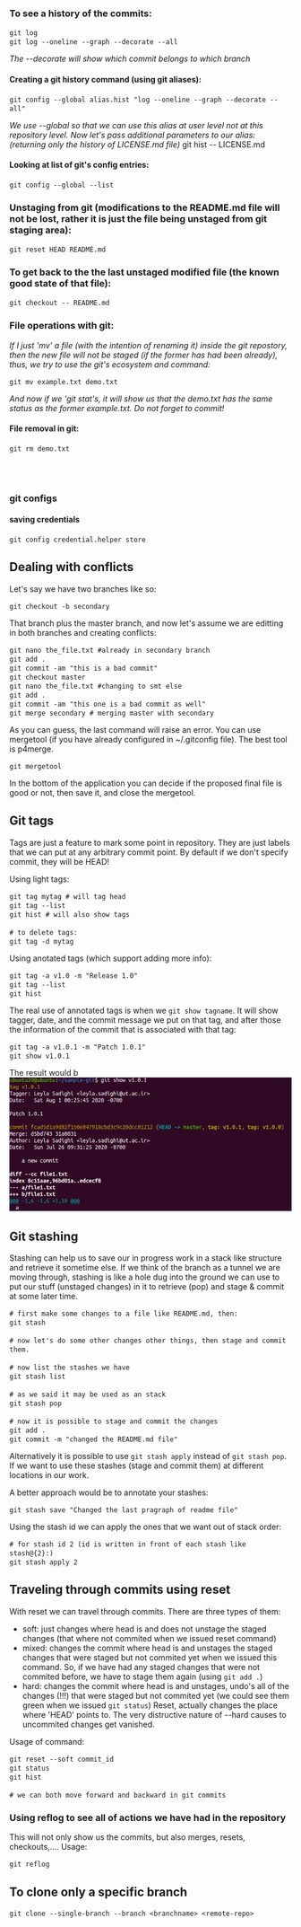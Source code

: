### To see a history of the commits:
    git log
    git log --oneline --graph --decorate --all
*The --decorate will show which commit belongs to which branch*

#### Creating a git history command (using git aliases): 
    git config --global alias.hist "log --oneline --graph --decorate --all"
*We use --global so that we can use this alias at user level not at this repository level. Now let's pass additional parameters to our alias: (returning only the history of LICENSE.md file)*
    git hist -- LICENSE.md

#### Looking at list of git's config entries:
    git config --global --list


### Unstaging from git (modifications to the README.md file will not be lost, rather it is just the file being unstaged from git staging area):
    git reset HEAD README.md 

### To get back to the the last unstaged modified file (the known good state of that file):
    git checkout -- README.md


### File operations with git:
*If I just 'mv' a file (with the intention of renaming it) inside the git repostory, then the new file will not be staged (if the former has had been already), thus, we try to  use the git's ecosystem and command:* 

    git mv example.txt demo.txt

*And now if we 'git stat's, it will show us that the demo.txt has the same status as the former example.txt. Do not forget to commit!*

#### File removal in git:
    git rm demo.txt 



<br>
<br>

### git configs

#### saving credentials

    git config credential.helper store



## Dealing with conflicts
Let's say we have two branches like so:

    git checkout -b secondary

That branch plus the master branch, and now let's assume we are editting in both branches and creating conflicts:
    
    git nano the_file.txt #already in secondary branch
    git add . 
    git commit -am "this is a bad commit"
    git checkout master
    git nano the_file.txt #changing to smt else
    git add . 
    git commit -am "this one is a bad commit as well"
    git merge secondary # merging master with secondary

As you can guess, the last command will raise an error. You can use mergetool (if you have already configured in ~/.gitconfig file). The best tool is p4merge.

    git mergetool

In the bottom of the application you can decide if the proposed final file is good or not, then save it, and close the mergetool. 



## Git tags
Tags are just a feature to mark some point in repository. They are just labels that we can put at any arbitrary commit point. By default if we don't specify commit, they will be HEAD!

Using light tags:

    git tag mytag # will tag head
    git tag --list
    git hist # will also show tags
    
    # to delete tags:
    git tag -d mytag

Using anotated tags (which support adding more info):

    git tag -a v1.0 -m "Release 1.0"
    git tag --list
    git hist

The real use of annotated tags is when we `git show tagname`. It will show tagger, date, and the commit message we put on that tag, and after those the information of the commit that is associated with that tag:

    git tag -a v1.0.1 -m "Patch 1.0.1"
    git show v1.0.1

The result would b
![alt text](https://raw.githubusercontent.com/mojtaba-eshghie/github-for-researchers/master/resources/a_tags.png)



## Git stashing
Stashing can help us to save our in progress work in a stack like structure and retrieve it sometime else. If we think of the branch as a tunnel we are moving through, stashing is like a hole dug into the ground we can use to put our stuff (unstaged changes) in it to retrieve (pop) and stage & commit at some later time. 

    # first make some changes to a file like README.md, then:
    git stash 

    # now let's do some other changes other things, then stage and commit them.
    
    # now list the stashes we have
    git stash list 

    # as we said it may be used as an stack
    git stash pop 

    # now it is possible to stage and commit the changes 
    git add .
    git commit -m "changed the README.md file"

Alternatively it is possible to use `git stash apply` instead of `git stash pop`. If we want to use these stashes (stage and commit them) at different locations in our work.

A better approach would be to annotate your stashes:

    git stash save "Changed the last pragraph of readme file"

Using the stash id we can apply the ones that we want out of stack order:

    # for stash id 2 (id is written in front of each stash like stash@{2}:)
    git stash apply 2



## Traveling through commits using reset
With reset we can travel through commits. There are three types of them:
- soft: just changes where head is and does not unstage the staged changes (that where not commited when we issued reset command)
- mixed: changes the commit where head is and unstages the staged changes that were staged but not commited yet when we issued this command. So, if we have had any staged changes that were not commited before, we have to stage them again (using `git add .`)
- hard: changes the commit where head is and unstages, undo's all of the changes (!!!) that were staged but not commited yet (we could see them green when we issued `git status`)
Reset, actually changes the place where 'HEAD' points to. The very distructive nature of --hard causes to uncommited changes get vanished.

Usage of command: 

    git reset --soft commit_id
    git status
    git hist

    # we can both move forward and backward in git commits

### Using reflog to see all of actions we have had in the repository
This will not only show us the commits, but also merges, resets, checkouts,....
Usage:

    git reflog 

## To clone only a specific branch

    git clone --single-branch --branch <branchname> <remote-repo>

